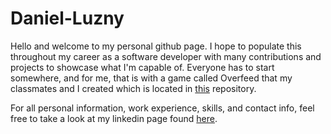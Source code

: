 # Daniel-Luzny

 Hello and welcome to my personal github page. I hope to populate this throughout my career as a software developer with many contributions and projects to showcase what I'm capable of. Everyone has to start somewhere, and for me, that is with a game called Overfeed that my classmates and I created which is located in [this](https://github.com/danielluzny/Overfeed) repository.

For all personal information, work experience, skills, and contact info, feel free to take a look at my linkedin page found [here](https://www.linkedin.com/in/daniel-luzny-3a077a220/).
